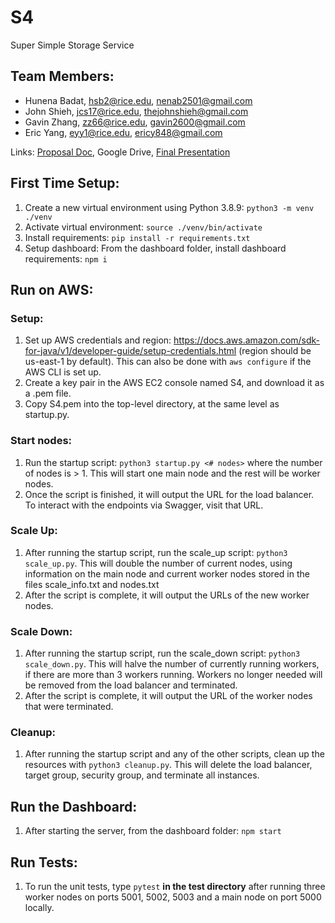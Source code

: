 # S4

Super Simple Storage Service

## Team Members:

- Hunena Badat, hsb2@rice.edu, nenab2501@gmail.com
- John Shieh, jcs17@rice.edu, thejohnshieh@gmail.com
- Gavin Zhang, zz66@rice.edu, gavin2600@gmail.com
- Eric Yang, eyy1@rice.edu, ericy848@gmail.com

Links: [Proposal Doc](https://docs.google.com/document/d/e/2PACX-1vRGsQ7jpw3bz5lq5e-3cBRxnJzotZq034yJy0EUn0F8iKpqLDzQ3_fSGwiRQI6eYIMp1J3-XohiXuPR/pub), Google Drive, [Final Presentation](https://docs.google.com/presentation/d/1hFdTXWG4xLVi7ZMcJpIn1_UnIH2Wtn0e8jo4d7CMPxI/edit?usp=sharing)
## First Time Setup:

1. Create a new virtual environment using Python 3.8.9:
   `python3 -m venv ./venv`
2. Activate virtual environment:
   `source ./venv/bin/activate`
3. Install requirements:
   `pip install -r requirements.txt`
4. Setup dashboard:
   From the dashboard folder, install dashboard requirements:
   `npm i`
   
## Run on AWS:
### Setup:
1. Set up AWS credentials and region: https://docs.aws.amazon.com/sdk-for-java/v1/developer-guide/setup-credentials.html (region should be us-east-1 by default). This can also be done with `aws configure` if the AWS CLI is set up.
2. Create a key pair in the AWS EC2 console named S4, and download it as a .pem file.
3. Copy S4.pem into the top-level directory, at the same level as startup.py.
### Start nodes:
1. Run the startup script: `python3 startup.py <# nodes>` where the number of nodes is > 1. This will start one main node and the rest will be worker nodes.
2. Once the script is finished, it will output the URL for the load balancer. To interact with the endpoints via Swagger, visit that URL.
### Scale Up:
1. After running the startup script, run the scale_up script: `python3 scale_up.py`. This will double the number of current nodes, using information on the main node and current worker nodes stored in the files scale_info.txt and nodes.txt
2. After the script is complete, it will output the URLs of the new worker nodes.
### Scale Down:
1. After running the startup script, run the scale_down script: `python3 scale_down.py`. This will halve the number of currently running workers, if there are more than 3 workers running. Workers no longer needed will be removed from the load balancer and terminated.
2. After the script is complete, it will output the URL of the worker nodes that were terminated.
### Cleanup:
1. After running the startup script and any of the other scripts, clean up the resources with `python3 cleanup.py`. This will delete the load balancer, target group, security group, and terminate all instances.

## Run the Dashboard:

1. After starting the server, from the dashboard folder:
   `npm start`

## Run Tests:

1. To run the unit tests, type `pytest` **in the test directory** after running three worker nodes on ports 5001, 5002, 5003 and a main node on port 5000 locally.
